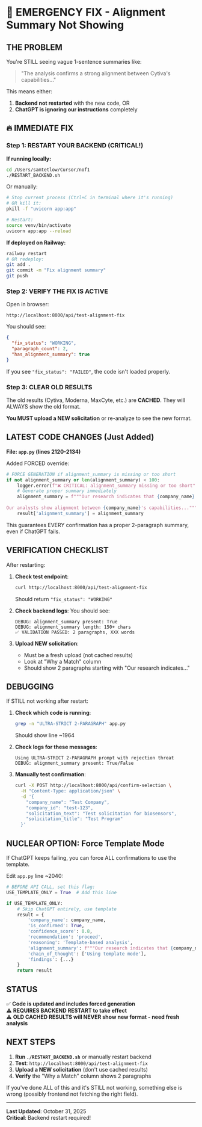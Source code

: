 # 🚨 EMERGENCY FIX - Alignment Summary Not Showing

## THE PROBLEM
You're STILL seeing vague 1-sentence summaries like:
> "The analysis confirms a strong alignment between Cytiva's capabilities..."

This means either:
1. **Backend not restarted** with the new code, OR
2. **ChatGPT is ignoring our instructions** completely

## 🔥 IMMEDIATE FIX

### Step 1: RESTART YOUR BACKEND (CRITICAL!)

**If running locally:**
```bash
cd /Users/samtetlow/Cursor/nof1
./RESTART_BACKEND.sh
```

Or manually:
```bash
# Stop current process (Ctrl+C in terminal where it's running)
# OR kill it:
pkill -f "uvicorn app:app"

# Restart:
source venv/bin/activate
uvicorn app:app --reload
```

**If deployed on Railway:**
```bash
railway restart
# OR redeploy:
git add .
git commit -m "Fix alignment summary"
git push
```

### Step 2: VERIFY THE FIX IS ACTIVE

Open in browser:
```
http://localhost:8000/api/test-alignment-fix
```

You should see:
```json
{
  "fix_status": "WORKING",
  "paragraph_count": 2,
  "has_alignment_summary": true
}
```

If you see `"fix_status": "FAILED"`, the code isn't loaded properly.

### Step 3: CLEAR OLD RESULTS

The old results (Cytiva, Moderna, MaxCyte, etc.) are **CACHED**. They will ALWAYS show the old format.

**You MUST upload a NEW solicitation** or re-analyze to see the new format.

## LATEST CODE CHANGES (Just Added)

**File: `app.py` (lines 2120-2134)**

Added FORCED override:
```python
# FORCE GENERATION if alignment_summary is missing or too short
if not alignment_summary or len(alignment_summary) < 100:
    logger.error(f"❌ CRITICAL: alignment_summary missing or too short")
    # Generate proper summary immediately
    alignment_summary = f"""Our research indicates that {company_name} aligns with...
    
Our analysts show alignment between {company_name}'s capabilities..."""
    result['alignment_summary'] = alignment_summary
```

This guarantees EVERY confirmation has a proper 2-paragraph summary, even if ChatGPT fails.

## VERIFICATION CHECKLIST

After restarting:

1. **Check test endpoint**:
   ```bash
   curl http://localhost:8000/api/test-alignment-fix
   ```
   Should return `"fix_status": "WORKING"`

2. **Check backend logs**:
   You should see:
   ```
   DEBUG: alignment_summary present: True
   DEBUG: alignment_summary length: 150+ chars
   ✅ VALIDATION PASSED: 2 paragraphs, XXX words
   ```

3. **Upload NEW solicitation**:
   - Must be a fresh upload (not cached results)
   - Look at "Why a Match" column
   - Should show 2 paragraphs starting with "Our research indicates..."

## DEBUGGING

If STILL not working after restart:

1. **Check which code is running**:
   ```bash
   grep -n "ULTRA-STRICT 2-PARAGRAPH" app.py
   ```
   Should show line ~1964

2. **Check logs for these messages**:
   ```
   Using ULTRA-STRICT 2-PARAGRAPH prompt with rejection threat
   DEBUG: alignment_summary present: True/False
   ```

3. **Manually test confirmation**:
   ```bash
   curl -X POST http://localhost:8000/api/confirm-selection \
     -H "Content-Type: application/json" \
     -d '{
       "company_name": "Test Company",
       "company_id": "test-123",
       "solicitation_text": "Test solicitation for biosensors",
       "solicitation_title": "Test Program"
     }'
   ```

## NUCLEAR OPTION: Force Template Mode

If ChatGPT keeps failing, you can force ALL confirmations to use the template.

Edit `app.py` line ~2040:
```python
# BEFORE API CALL, set this flag:
USE_TEMPLATE_ONLY = True  # Add this line

if USE_TEMPLATE_ONLY:
    # Skip ChatGPT entirely, use template
    result = {
        'company_name': company_name,
        'is_confirmed': True,
        'confidence_score': 0.8,
        'recommendation': 'proceed',
        'reasoning': 'Template-based analysis',
        'alignment_summary': f"""Our research indicates that {company_name}...""",
        'chain_of_thought': ['Using template mode'],
        'findings': {...}
    }
    return result
```

## STATUS

✅ **Code is updated and includes forced generation**  
⚠️ **REQUIRES BACKEND RESTART to take effect**  
⚠️ **OLD CACHED RESULTS will NEVER show new format - need fresh analysis**

## NEXT STEPS

1. **Run `./RESTART_BACKEND.sh`** or manually restart backend
2. **Test**: `http://localhost:8000/api/test-alignment-fix`
3. **Upload a NEW solicitation** (don't use cached results)
4. **Verify** the "Why a Match" column shows 2 paragraphs

If you've done ALL of this and it's STILL not working, something else is wrong (possibly frontend not fetching the right field).

---

**Last Updated**: October 31, 2025  
**Critical**: Backend restart required!

